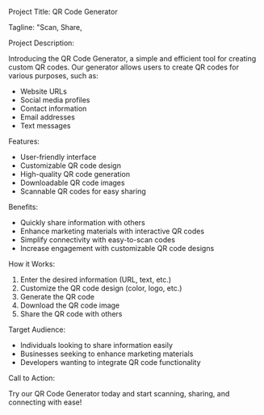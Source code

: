 Project Title: QR Code Generator

Tagline: "Scan, Share,

Project Description:

Introducing the QR Code Generator, a simple and efficient tool for creating custom QR codes. Our generator allows users to create QR codes for various purposes, such as:

- Website URLs
- Social media profiles
- Contact information
- Email addresses
- Text messages

Features:

- User-friendly interface
- Customizable QR code design
- High-quality QR code generation
- Downloadable QR code images
- Scannable QR codes for easy sharing

Benefits:

- Quickly share information with others
- Enhance marketing materials with interactive QR codes
- Simplify connectivity with easy-to-scan codes
- Increase engagement with customizable QR code designs

How it Works:

1. Enter the desired information (URL, text, etc.)
2. Customize the QR code design (color, logo, etc.)
3. Generate the QR code
4. Download the QR code image
5. Share the QR code with others

Target Audience:

- Individuals looking to share information easily
- Businesses seeking to enhance marketing materials
- Developers wanting to integrate QR code functionality

Call to Action:

Try our QR Code Generator today and start scanning, sharing, and connecting with ease!
